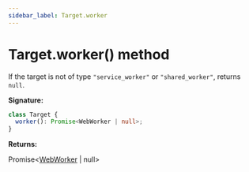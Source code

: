 ```yaml
---
sidebar_label: Target.worker
---
```


# Target.worker() method

If the target is not of type `"service_worker"` or `"shared_worker"`, returns
`null`.

**Signature:**

```typescript
class Target {
  worker(): Promise<WebWorker | null>;
}
```

**Returns:**

Promise&lt;[WebWorker](./puppeteer.webworker.md) \| null&gt;
